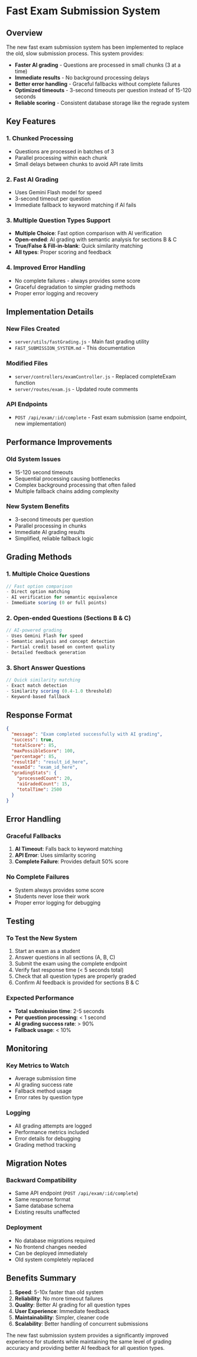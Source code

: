 # Fast Exam Submission System

## Overview

The new fast exam submission system has been implemented to replace the old, slow submission process. This system provides:

- **Faster AI grading** - Questions are processed in small chunks (3 at a time)
- **Immediate results** - No background processing delays
- **Better error handling** - Graceful fallbacks without complete failures
- **Optimized timeouts** - 3-second timeouts per question instead of 15-120 seconds
- **Reliable scoring** - Consistent database storage like the regrade system

## Key Features

### 1. Chunked Processing
- Questions are processed in batches of 3
- Parallel processing within each chunk
- Small delays between chunks to avoid API rate limits

### 2. Fast AI Grading
- Uses Gemini Flash model for speed
- 3-second timeout per question
- Immediate fallback to keyword matching if AI fails

### 3. Multiple Question Types Support
- **Multiple Choice**: Fast option comparison with AI verification
- **Open-ended**: AI grading with semantic analysis for sections B & C
- **True/False & Fill-in-blank**: Quick similarity matching
- **All types**: Proper scoring and feedback

### 4. Improved Error Handling
- No complete failures - always provides some score
- Graceful degradation to simpler grading methods
- Proper error logging and recovery

## Implementation Details

### New Files Created
- `server/utils/fastGrading.js` - Main fast grading utility
- `FAST_SUBMISSION_SYSTEM.md` - This documentation

### Modified Files
- `server/controllers/examController.js` - Replaced completeExam function
- `server/routes/exam.js` - Updated route comments

### API Endpoints
- `POST /api/exam/:id/complete` - Fast exam submission (same endpoint, new implementation)

## Performance Improvements

### Old System Issues
- 15-120 second timeouts
- Sequential processing causing bottlenecks
- Complex background processing that often failed
- Multiple fallback chains adding complexity

### New System Benefits
- 3-second timeouts per question
- Parallel processing in chunks
- Immediate AI grading results
- Simplified, reliable fallback logic

## Grading Methods

### 1. Multiple Choice Questions
```javascript
// Fast option comparison
- Direct option matching
- AI verification for semantic equivalence
- Immediate scoring (0 or full points)
```

### 2. Open-ended Questions (Sections B & C)
```javascript
// AI-powered grading
- Uses Gemini Flash for speed
- Semantic analysis and concept detection
- Partial credit based on content quality
- Detailed feedback generation
```

### 3. Short Answer Questions
```javascript
// Quick similarity matching
- Exact match detection
- Similarity scoring (0.4-1.0 threshold)
- Keyword-based fallback
```

## Response Format

```json
{
  "message": "Exam completed successfully with AI grading",
  "success": true,
  "totalScore": 85,
  "maxPossibleScore": 100,
  "percentage": 85,
  "resultId": "result_id_here",
  "examId": "exam_id_here",
  "gradingStats": {
    "processedCount": 20,
    "aiGradedCount": 15,
    "totalTime": 2500
  }
}
```

## Error Handling

### Graceful Fallbacks
1. **AI Timeout**: Falls back to keyword matching
2. **API Error**: Uses similarity scoring
3. **Complete Failure**: Provides default 50% score

### No Complete Failures
- System always provides some score
- Students never lose their work
- Proper error logging for debugging

## Testing

### To Test the New System
1. Start an exam as a student
2. Answer questions in all sections (A, B, C)
3. Submit the exam using the complete endpoint
4. Verify fast response time (< 5 seconds total)
5. Check that all question types are properly graded
6. Confirm AI feedback is provided for sections B & C

### Expected Performance
- **Total submission time**: 2-5 seconds
- **Per question processing**: < 1 second
- **AI grading success rate**: > 90%
- **Fallback usage**: < 10%

## Monitoring

### Key Metrics to Watch
- Average submission time
- AI grading success rate
- Fallback method usage
- Error rates by question type

### Logging
- All grading attempts are logged
- Performance metrics included
- Error details for debugging
- Grading method tracking

## Migration Notes

### Backward Compatibility
- Same API endpoint (`POST /api/exam/:id/complete`)
- Same response format
- Same database schema
- Existing results unaffected

### Deployment
- No database migrations required
- No frontend changes needed
- Can be deployed immediately
- Old system completely replaced

## Benefits Summary

1. **Speed**: 5-10x faster than old system
2. **Reliability**: No more timeout failures
3. **Quality**: Better AI grading for all question types
4. **User Experience**: Immediate feedback
5. **Maintainability**: Simpler, cleaner code
6. **Scalability**: Better handling of concurrent submissions

The new fast submission system provides a significantly improved experience for students while maintaining the same level of grading accuracy and providing better AI feedback for all question types.
